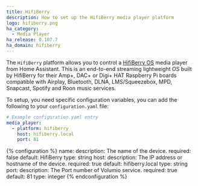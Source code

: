 ```yaml
---
title: HifiBerry
description: How to set up the HifiBerry media player platform
logo: hifiberry.png
ha_category:
  - Media Player
ha_release: 0.107.7
ha_domain: hifiberry
---
```


The `HifiBerry` platform allows you to control a [HifiBerry OS](https://www.hifiberry.com/hifiberryos/) media player from Home Assistant. This is an end-to-end streaming lightweight OS built by HifiBerry for their Amp+, DAC+ or Digi+ HAT Raspberry Pi boards compatible with Airplay, Bluetooth, DLNA, LMS/Squeezebox, MPD, Snapcast, Spotify and Roon music services.

To setup, you need specific configuration variables, you can add the following to your `configuration.yaml` file:

```yaml
# Example configuration.yaml entry
media_player:
  - platform: hifiberry
    host: hifiberry.local
    port: 81
```

{% configuration %}
name:
  description: The name of the device.
  required: false
  default: HifiBerry
  type: string
host:
  description: The IP address or hostname of the device.
  required: true
  default: hifiberry.local
  type: string
port:
  description: The Port number of Volumio service.
  required: true
  default: 81
  type: integer
{% endconfiguration %}
